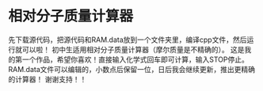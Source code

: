 # 相对分子质量计算器
先下载源代码，把源代码和RAM.data放到一个文件夹里，编译cpp文件，然后运行就可以啦！
初中生适用相对分子质量计算器（摩尔质量是不精确的）。
这是我的第一个作品，希望你喜欢！直接输入化学式回车即可计算，输入STOP停止。
RAM.data文件可以编辑的，小数点后保留一位，日后我会继续更新，推出更精确的计算器！
谢谢支持！！
